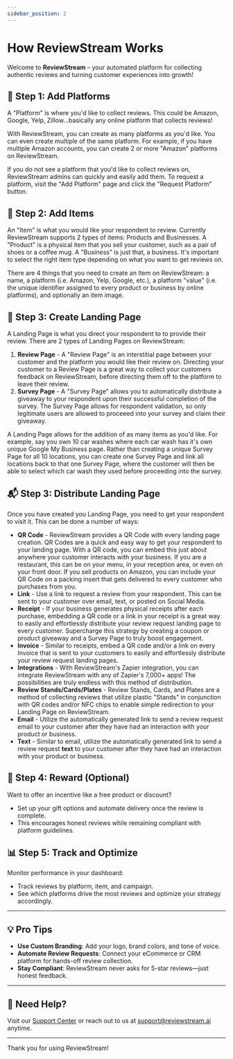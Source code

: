 ```yaml
---
sidebar_position: 2
---
```


# How ReviewStream Works

Welcome to **ReviewStream** – your automated platform for collecting authentic reviews and turning customer experiences into growth!

## 🚀 Step 1: Add Platforms

A "Platform" is where you'd like to collect reviews. This could be Amazon, Google, Yelp, Zillow...basically any online platform that collects reviews!

With ReviewStream, you can create as many platforms as you'd like. You can even create multiple of the same platform. For example, if you have multiple Amazon accounts, you can create 2 or more "Amazon" platforms on ReviewStream.

If you do not see a platform that you'd like to collect reviews on, ReviewStream admins can quickly and easily add them. To request a platform, visit the "Add Platform" page and click the "Request Platform" button.

## 🎯 Step 2: Add Items

An "Item" is what you would like your respondent to review. Currently ReviewStream supports 2 types of items: Products and Businesses. A "Product" is a physical item that you sell your customer, such as a pair of shoes or a coffee mug. A "Business" is just that, a business. It's important to select the right item type depending on what you want to get reviews on.

There are 4 things that you need to create an Item on ReviewStream: a name, a platform (i.e. Amazon, Yelp, Google, etc.), a platform "value" (i.e. the unique identifier assigned to every product or business by online platforms), and optionally an item image.

## 🎯 Step 3: Create Landing Page

A Landing Page is what you direct your respondent to to provide their review. There are 2 types of Landing Pages on ReviewStream:

1. **Review Page** - A "Review Page" is an interstitial page between your customer and the platform you would like their review on. Directing your customer to a Review Page is a great way to collect your customers feedback on ReviewStream, before directing them off to the platform to leave their review.
2. **Survey Page** - A "Survey Page" allows you to automatically distribute a giveaway to your respondent upon their successful completion of the survey. The Survey Page allows for respondent validation, so only legitimate users are allowed to proceeed into your survey and claim their giveaway.

A Landing Page allows for the addition of as many items as you'd like. For example, say you own 10 car washes where each car wash has it's own unique Google My Business page. Rather than creating a unique Survey Page for all 10 locations, you can create one Survey Page and link all locations back to that one Survey Page, where the customer will then be able to select which car wash they used before proceeding into the survey.

## 📬 Step 3: Distribute Landing Page

Once you have created you Landing Page, you need to get your respondent to visit it. This can be done a number of ways:

-   **QR Code** - ReviewStream provides a QR Code with every landing page creation. QR Codes are a quick and easy way to get your respondent to your landing page. With a QR code, you can embed this just about anywhere your customer interacts with your business. If you are a restaurant, this can be on your menu, in your reception area, or even on your front door. If you sell products on Amazon, you can include your QR Code on a packing insert that gets delivered to every customer who purchases from you.
-   **Link** - Use a link to request a review from your respondent. This can be sent to your customer over email, text, or posted on Social Media.
-   **Receipt** - If your business generates physical receipts after each purchase, embedding a QR code or a link in your receipt is a great way to easily and effortlessly distribute your review request landing page to every customer. Supercharge this strategy by creating a coupon or product giveaway and a Survey Page to truly boost engagement.
-   **Invoice** - Similar to receipts, embed a QR code and/or a link on every Invoice that is sent to your customers to easily and effortlessly distribute your review request landing pages.
-   **Integrations** - With ReviewStream's Zapier integration, you can integrate ReviewStream with any of Zapier's 7,000+ apps! The possibilities are truly endless with this method of distribution.
-   **Review Stands/Cards/Plates** - Review Stands, Cards, and Plates are a method of collecting reviews that utilize plastic "Stands" in conjunction with QR codes and/or NFC chips to enable simple redirection to your Landing Page on ReviewStream.
-   **Email** - Utilize the automatically generated link to send a review request email to your customer after they have had an interaction with your product or business.
-   **Text** - Similar to email, utilize the automatically generated link to send a review request **text** to your customer after they have had an interaction with your product or business.

## 🎁 Step 4: Reward (Optional)

Want to offer an incentive like a free product or discount?

-   Set up your gift options and automate delivery once the review is complete.
-   This encourages honest reviews while remaining compliant with platform guidelines.

## 📊 Step 5: Track and Optimize

Monitor performance in your dashboard:

-   Track reviews by platform, item, and campaign.
-   See which platforms drive the most reviews and optimize your strategy accordingly.

---

## 💡 Pro Tips

-   **Use Custom Branding**: Add your logo, brand colors, and tone of voice.
-   **Automate Review Requests**: Connect your eCommerce or CRM platform for hands-off review collection.
-   **Stay Compliant**: ReviewStream never asks for 5-star reviews—just honest feedback.

---

## 🧠 Need Help?

Visit our [Support Center](https://support.reviewstream.ai) or reach out to us at [support@reviewstream.ai](mailto:support@reviewstream.ai) anytime.

---

Thank you for using ReviewStream!
